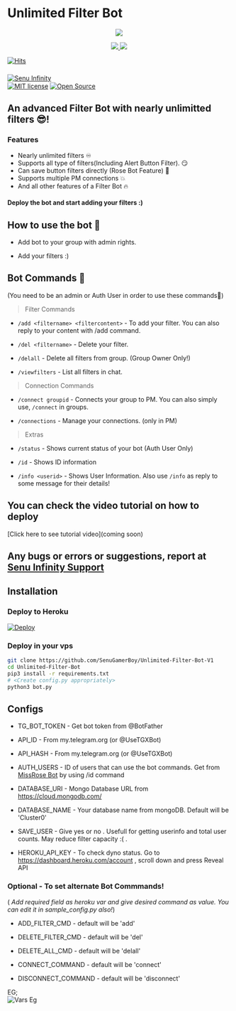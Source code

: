 # Unlimited Filter Bot


<p align="center">
  <a href="https://www.python.org">
    <img src="http://ForTheBadge.com/images/badges/made-with-python.svg">

  </a>
</p>
<p align="center">
  <a href="https://github.com/SenuGamerBoy/Unlimited-Filter-Bot-V1/stargazers">
    <img src="https://img.shields.io/github/stars/SenuGamerBoy/Unlimited-Filter-Bot-V1?style=social">

  </a>
  
  <a href="https://github.com/SenuGamerBoy/Unlimited-Filter-Bot-V1/fork">
    <img src="https://img.shields.io/github/forks/SenuGamerBoy/Unlimited-Filter-Bot-V1?label=Fork&style=social">

  </a>  
</p>

[![Hits](https://hits.seeyoufarm.com/api/count/incr/badge.svg?url=https%3A%2F%2Fgithub.com%2FSenuGamerBoy%2FUnlimited-Filter-Bot-V1&count_bg=%2379C83D&title_bg=%23555555&icon=mailchimp.svg&icon_color=%23E7E7E7&title=Views&edge_flat=false)](https://hits.seeyoufarm.com)  
ㅤㅤㅤㅤㅤㅤㅤ  
[![Senu Infinity](https://img.shields.io/badge/SenuInfinity-Support-red?style=flat&logo=telegram)](https://telegram.dog/senuinfinitygroup) 
ㅤㅤㅤㅤㅤㅤㅤ  
[![MIT license](https://img.shields.io/badge/License-MIT-blue?style=flat)](https://github.com/SenuGamerBoy/Unlimited-Filter-Bot-V1/blob/main/LICENSE)  [![Open Source](https://badges.frapsoft.com/os/v2/open-source.svg?v=103)](https://github.com/SenuGamerBoy/Unlimited-Filter-Bot-V1)


## An advanced Filter Bot with nearly unlimitted filters 😎!


### Features
* Nearly unlimited filters ♾
* Supports all type of filters(Including Alert Button Filter). 😏
* Can save button filters directly (Rose Bot Feature) 🌹
* Supports multiple PM connections 💥
* And all other features of a Filter Bot 🔥


#### Deploy the bot and start adding your filters :)


## How to use the bot 🦢
* Add bot to your group with admin rights.

* Add your filters :)


## Bot Commands 💾

(You need to be an admin or Auth User in order to use these commands💖)

> Filter Commands
* `/add <filtername> <filtercontent>`  -  To add your filter. You can also reply to your content with /add command.

* `/del <filtername>`  -  Delete your filter.

* `/delall`  -  Delete all filters from group. (Group Owner Only!)

* `/viewfilters`  -  List all filters in chat.

> Connection Commands
* `/connect groupid`  -  Connects your group to PM. You can also simply use, `/connect` in groups.

* `/connections`  -  Manage your connections. (only in PM)

> Extras
* `/status`  -  Shows current status of your bot (Auth User Only)

* `/id`  -  Shows ID information

* `/info <userid>`  -  Shows User Information. Also use `/info` as reply to some message for their details!


## You can check the video tutorial on how to deploy

[Click here to see tutorial video](coming soon)

## Any bugs or errors or suggestions, report at [Senu Infinity Support](https://telegram.dog/senuinfinitygroup)


## Installation

### Deploy to Heroku
[![Deploy](https://www.herokucdn.com/deploy/button.svg)](https://heroku.com/deploy?template=https://github.com/SenuGamerBoy/Unlimited-Filter-Bot-V1)

### Deploy in your vps
```sh
git clone https://github.com/SenuGamerBoy/Unlimited-Filter-Bot-V1
cd Unlimited-Filter-Bot
pip3 install -r requirements.txt
# <Create config.py appropriately>
python3 bot.py
```


## Configs

* TG_BOT_TOKEN  - Get bot token from @BotFather

* API_ID        - From my.telegram.org (or @UseTGXBot)

* API_HASH      - From my.telegram.org (or @UseTGXBot)

* AUTH_USERS  - ID of users that can use the bot commands. Get from [MissRose Bot](https://telegram.dog/MissRose_bot) by using /id command

* DATABASE_URI  - Mongo Database URL from https://cloud.mongodb.com/

* DATABASE_NAME  - Your database name from mongoDB. Default will be 'Cluster0'

* SAVE_USER  -  Give yes or no . Usefull for getting userinfo and total user counts. May reduce filter capacity :( .

* HEROKU_API_KEY  -  To check dyno status. Go to https://dashboard.heroku.com/account , scroll down and press Reveal API


### Optional - To set alternate Bot Commmands!
( *Add required field as heroku var and give desired command as value. You can edit it in sample_config.py also!*)

* ADD_FILTER_CMD  -  default will be 'add'

* DELETE_FILTER_CMD  -  default will be 'del'

* DELETE_ALL_CMD  -  default will be 'delall'

* CONNECT_COMMAND  -  default will be 'connect'

* DISCONNECT_COMMAND  -  default will be 'disconnect'

EG;  
![Vars Eg](https://telegra.ph/file/1f956f3491f2f20a9c1ec.jpg)
